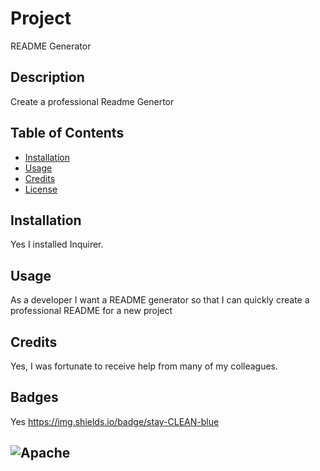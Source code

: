 
# Project
README Generator

## Description
Create a professional Readme Genertor


## Table of Contents 

- [Installation](#installation)
- [Usage](#usage)
- [Credits](#credits)
- [License](#license)

## Installation
Yes I installed Inquirer.



## Usage 
As a developer I want a README generator so that I can quickly create a professional README for a new project

## Credits
Yes, I was fortunate to receive help from many of my colleagues.

## Badges
Yes
https://img.shields.io/badge/stay-CLEAN-blue

## ![Apache](https://img.shields.io/badge/license-Apache-green)
